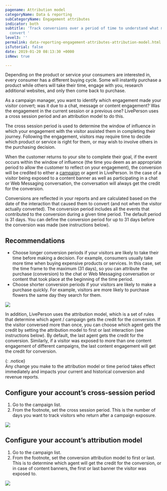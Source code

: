 ```yaml
---
pagename: Attribution model
categoryName: Data & reporting
subCategoryName: Engagement attributes
indicator: both
subtitle: 'Track conversions over a period of time to understand what made your visitors
  convert '
level3: ''
permalink: data-reporting-engagement-attributes-attribution-model.html
isTutorial: false
date: 2019-01-20 08:13:30 +0000
isNew: true

---
```

Depending on the product or service your consumers are interested in, every consumer has a different buying cycle. Some will instantly purchase a product while others will take their time, engage with you, research additional websites, and only then come back to purchase.

As a campaign manager, you want to identify which engagement made your visitor convert; was it due to a chat, message or content engagement? Was the engagement in the current session or a previous one? LivePerson uses a cross session period and an attribution model to do this.

The cross session period is used to determine the window of influence in which your engagement with the visitor assisted them in completing their journey. Following the engagement, visitors may require time to decide which product or service is right for them, or may wish to involve others in the purchasing decision.

When the customer returns to your site to complete their goal, if the event occurs within the window of influence (the time you deem as an appropriate period to allow the customer to reflect on your engagement), the conversion will be credited to either a [campaign](contact-center-management-campaigns-campaigns-overview.html) or agent in LivePerson. In the case of a visitor being exposed to a content banner as well as participating in a chat or Web Messaging conversation, the conversation will always get the credit for the conversion.

Conversions are reflected in your reports and are calculated based on the date of the interaction that caused them to convert (and not when the visitor actually converted). The conversion period includes all the events that contributed to the conversion during a given time period. The default period is 31 days. You can define the conversion period for up to 31 days before the conversion was made (see instructions below).

## Recommendations

* Choose longer conversion periods if your visitors are likely to take their time before making a decision. For example, consumers usually take more time when buying expensive products or services. In this case, set the time frame to the maximum (31 days), so you can attribute the purchase (conversion) to the chat or Web Messaging conversation or content that took place at the beginning of the time period.
* Choose shorter conversion periods if your visitors are likely to make a purchase quickly. For example, visitors are more likely to purchase flowers the same day they search for them.

![](//ce-sr.s3.eu-west-1.amazonaws.com/knowledge/img/attribution-model1.png)

In addition, LivePerson uses the attribution model, which is a set of rules that determine which agent / campaign gets the credit for the conversion. If the visitor conversed more than once, you can choose which agent gets the credit by setting the attribution model to first or last interaction (see instructions below). By default, the last agent gets the credit for the conversion. Similarly, if a visitor was exposed to more than one content engagement of different campaigns, the last content engagement will get the credit for conversion.

{: .notice}  
Any change you make to the attribution model or time period takes effect immediately and impacts your current and historical conversion and revenue reports.

## Configure your account’s cross-session period

1. Go to the campaign list.
2. From the footnote, set the cross session period. This is the number of days you want to track visitors who return after a campaign exposure.

![](//ce-sr.s3.eu-west-1.amazonaws.com/knowledge/img/attribution-model3.png)

## Configure your account’s attribution model

1. Go to the campaign list.
2. From the footnote, set the conversion attribution model to first or last. This is to determine which agent will get the credit for the conversion, or in case of content banners, the first or last banner the visitor was exposed to.

![](//ce-sr.s3.eu-west-1.amazonaws.com/knowledge/img/attribution-model4-1.png)
